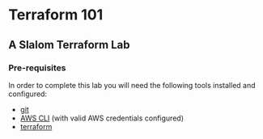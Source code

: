 # Terraform 101
## A Slalom Terraform Lab

### Pre-requisites
In order to complete this lab you will need the following tools installed and configured:
* [git](https://git-scm.com/downloads)
* [AWS CLI](https://docs.aws.amazon.com/cli/latest/userguide/cli-chap-install.html) (with valid AWS credentials configured)
* [terraform](https://learn.hashicorp.com/terraform/getting-started/install.html)